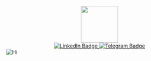 <div id="header" align="center">
  <img src="https://media.giphy.com/media/M9gbBd9nbDrOTu1Mqx/giphy.gif" width="100"/>
</div>
<div id="badges" align="center">
   <a href="https://www.linkedin.com/in/evgeniy-pashkevich-a6934b314/">
  <img src="https://img.shields.io/badge/LinkedIn-blue?style=for-the-badge&logo=linkedin&logoColor=white" alt="LinkedIn Badge"/>
   </a>
   <a href="https://t.me/AnsySan">
  <img src="https://img.shields.io/badge/Telegram-blue?style=for-the-badge&logo=Telegram&logoColor=white" alt="Telegram Badge"/>
   </a>
</div>
<div id="badges">
  <img src="https://komarev.com/ghpvc/?username=AnsySan&style=flat-square&color=blue" alt="Hi"/>
</div>

